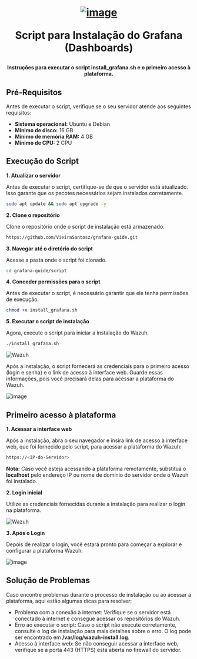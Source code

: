 <h1 align="center">

[![image](https://github.com/user-attachments/assets/012db8db-ae41-4a8e-b510-89886de09a2d)](https://grafana.com/)

Script para Instalação do Grafana (Dashboards)

</h1>

<h4 align="center">

Instruções para executar o script install_grafana.sh e o primeiro acesso à plataforma. 

</h4>

## Pré-Requisitos

Antes de executar o script, verifique se o seu servidor atende aos seguintes requisitos:

- **Sistema operacional:** Ubuntu e Debian
- **Mínimo de disco:** 16 GB
- **Mínimo de memória RAM:** 4 GB
- **Mínimo de CPU:** 2 CPU


## Execução do Script
**1. Atualizar o servidor**

Antes de executar o script, certifique-se de que o servidor está atualizado. Isso garante que os pacotes necessários sejam instalados corretamente.
```bash
sudo apt update && sudo apt upgrade -y
```

**2. Clone o repositório**

Clone o repositório onde o script de instalação está armazenado.
```bash
https://github.com/VieiraSantosz/grafana-guide.git
```

**3. Navegar até o diretório do script**

Acesse a pasta onde o script foi clonado.
```bash
cd grafana-guide/script
```

**4. Conceder permissões para o script**

Antes de executar o script, é necessário garantir que ele tenha permissões de execução.
```bash
chmod +x install_grafana.sh
```

**5. Executar o script de instalação**

Agora, execute o script para iniciar a instalação do Wazuh.
```bash
./install_grafana.sh
```

![Wazuh](https://github.com/user-attachments/assets/53ae1d47-dc4c-4c9a-ab77-0f3c4762ee8b)


Após a instalação, o script fornecerá as credenciais para o primeiro acesso (login e senha) e o link de acesso à interface web. Guarde essas informações, pois você precisará delas para acessar a plataforma do Wazuh.

![image](https://github.com/user-attachments/assets/b4e94513-db92-4bfe-ab59-49c3584f115f)



## Primeiro acesso à plataforma
**1. Acessar a interface web**

Após a instalação, abra o seu navegador e insira link de acesso à interface web, que foi fornecido pelo script, para acessar a plataforma do Wazuh:
```bash
https://<IP-do-Servidor>
```
**Nota:** Caso você esteja acessando a plataforma remotamente, substitua o **localhost** pelo endereço IP ou nome de domínio do servidor onde o Wazuh foi instalado.

**2. Login inicial**

Utilize as credenciais fornecidas durante a instalação para realizar o login na plataforma.

![Wazuh](https://github.com/user-attachments/assets/88f1c874-f404-4094-8000-e29f428a8926)

**3. Após o Login**

Depois de realizar o login, você estará pronto para começar a explorar e configurar a plataforma Wazuh.

![image](https://github.com/user-attachments/assets/83deff03-05c0-4a5b-8aea-756dbac1c52e)


## Solução de Problemas

Caso encontre problemas durante o processo de instalação ou ao acessar a plataforma, aqui estão algumas dicas para resolver:

- Problema com a conexão à internet: Verifique se o servidor está conectado à internet e consegue acessar os repositórios do Wazuh.
- Erro ao executar o script: Caso o script não execute corretamente, consulte o log de instalação para mais detalhes sobre o erro. O log pode ser encontrado em **/var/log/wazuh-install.log**.
- Acesso à interface web: Se não conseguir acessar a interface web, verifique se a porta 443 (HTTPS) está aberta no firewall do servidor.
